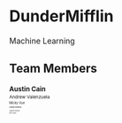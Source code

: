 # DunderMifflin
Machine Learning


## Team Members
<sub><b> Austin Cain </b><sub></br>
<sub> Andrew Valenzuela <sub><br/>
<sub> Micky Vue <sub><br/>
<sub> Zaira Rivera <sub><br/>
<sub> Agustin Rivera <sub><br/>
<sub> Miklo Delgado <sub><br/>



